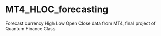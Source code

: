 # MT4_HLOC_forecasting
Forecast currency High Low Open Close data from MT4, final project of Quantum Finance Class
